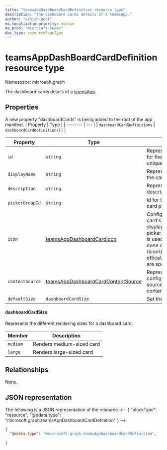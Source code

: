 ```yaml
---
title: "teamsAppDashBoardCardDefinition resource type"
description: "The dashboard cards details of a teamsApp."
author: "ashish-goel"
ms.localizationpriority: medium
ms.prod: "microsoft-teams"
doc_type: resourcePageType
---
```


# teamsAppDashBoardCardDefinition resource type

Namespace: microsoft.graph


The dashboard cards details of a [teamsApp](teamsapp.md).

## Properties

A new property "dashboardCards" is being added to the root of the app manifest.
| Property | Type |
| -------- | --- |
| `dashboardCardDefinitions` | `dashboardCardDefinitions[]` |

| Property                  | Type     | Description                                                                                               | Key | Required |
| ------------------------- | ------------------- | ---------------------------------------------------------------------------------------------- | --- | --- |
| `id`                | `string`            | Represents the unique ID for the card. Must be unique inside the app.                                                         | Yes | Yes |
| `displayName`                    | `string`            | Represents the name of the card                                                                | Yes | Yes |
| `description`             | `string`            | Represents the description for the card                                                        | Yes | Yes |
| `pickerGroupId`           | `string`            | Id for the group in the card picker.                                                           | Yes | Yes |
| `icon`                | [teamsAppDashboardCardIcon](../resources/teamsappdashboardcardicon.md) |Configuration for the card's icon to be displayed in the card picker. App's color icon is used ,if neither this or none of its children (iconUrl and officeUIFabricIconName) are specified.                           | Yes | No |
| `contentSource` 			| [teamsAppDashboardCardContentSource](../resources/teamsappdashboardcardcontentsource.md) | Represents a configuration for the source of the card's content 					   | Yes | Yes |
| `defaultSize`             | `dashboardCardSize` | Set the size of the card   | Yes | Yes |                                                                   


#### dashboardCardSize
Represents the different rendering sizes for a dashboard card.

| Member              | Description                                                                  |
| ------------------ | ---------------------------------------------------------------------------- |
| `medium` | Renders medium-sized card |
| `large` | Renders large-sized card |

## Relationships

None.

## JSON representation

The following is a JSON representation of the resource.
<-- {
  "blockType": "resource",
  "@odata.type": "microsoft.graph.teamsAppDashboardCardDefinition"
}
-->
``` json
{
  "@odata.type": "#microsoft.graph.teamsAppDashboardCardDefinition",
 
}
```

